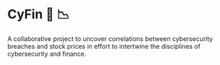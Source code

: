 # CyFin 🔐 📉
A collaborative project to uncover correlations between cybersecurity breaches and stock prices in effort to intertwine the disciplines of cybersecurity and finance.
